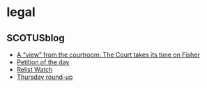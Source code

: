 # legal

## SCOTUSblog
- [A “view” from the courtroom: The Court takes its time on Fisher](http://www.scotusblog.com/2015/12/a-view-from-the-courtroom-the-court-takes-its-time-on-fisher/)
- [Petition of the day](http://www.scotusblog.com/2015/12/petition-of-the-day-888/)
- [Relist Watch](http://www.scotusblog.com/2015/12/relist-watch-75/)
- [Thursday round-up](http://www.scotusblog.com/2015/12/thursday-round-up-302/)


